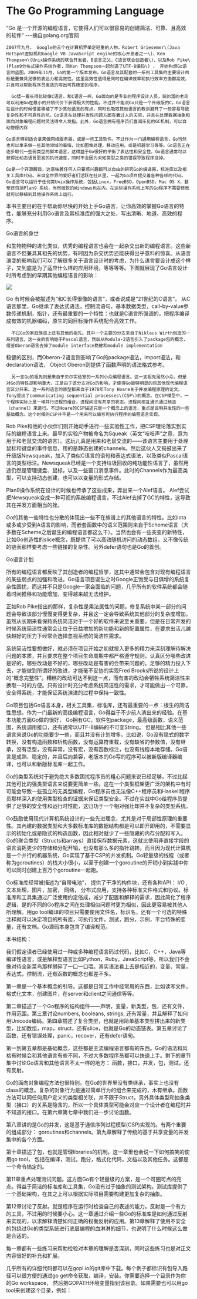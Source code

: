 # The Go Programming Language

“Go 是一个开源的编程语言，它使得人们可以很容易的创建简洁、可靠、且高效的软件” ---摘自golang.org官网

```
2007年九月， Google的三个在计算机界举足轻重的人物，Robert Griesemer\(Java HotSpot虚拟机和Google V8 JavaScript engine的核心开发者之一\)、Ken Thompson\(Unix操作系统的联合开发者，B语言之父，C语言联合创造者\)、以及Rob Pike\(Plan9分布式操作系统作者，同Ken Thompson一起创造了UTF-8编码\) ， 开始构想Go语言的蓝图。2009年11月，Go的第一个版本发布。Go语言及其配套的一系列工具集的主要设计目标是要兼具足够的表达力和高效性。这里高效性值得是同时在编译效率和执行效率方面都高效，并且可以帮助程序员高效的写出可靠稳定的程序。

  Go猛一看长得比较像C语言。和C语言一样，Go面向的是专业的程序设计人员，玩的溜的老鸟可以利用Go在最小的开销代价下获得极大的性能。不过并不能说Go只是一个升级版的C。Go语言在设计的时候借鉴移植了不少其他语言的有点，同时也吸取其他语言的教训避开了一些容易导致复杂性和不可靠性的坑。Go语言在处理并发性问题方面有着过人的天资，并且在处理数据抽象和面向对象编程问题时灵活得令人发指。此外，Go语言拥有程序员们喜闻乐见的GC机制，可以自动管理内存
```

```
Go语言特别适合拿来做网络服务器，或是一些工具软件。不过作为一门通用编程语言，Go当然也可以拿来做一些其他领域的事情，比如图像处理，移动应用，或是机器学习等等。Go语言正在逐步取代一些弱类型的脚本语言，这得益于Go很好的平衡了表达性和安全性。Go语言通常可以获得比动态语言更高的执行速度，同时不会因为未知类型之类的错误导致程序挂掉。

Go是一个开源醒目，这意味着任何人只要感兴趣都可以自由的研究Go的编译器，标准库以及相关工具库代码。来自全世界的爱好者们活跃在社区里，一起为Go项目提交着各种各样的代码。Go语言可以运行于任何类Unix操作系统，包括Linux，FreeBSD，OpenBSD，Mac OS X，甚至还包括Plan9 系统，当然微软的Windows也在内。在这些操作系统上写的Go程序不需要修改就可以移植到其他操作系统上运行。 
```

本书主要目的在于帮助你尽快的开始上手Go语言，让你高效的掌握Go语言的特性，能够充分利用Go语言及其标准库的强大之处，写出清晰、地道、高效的程序。

Go语言的身世

和生物物种的进化类似，优秀的编程语言也会在一起杂交出新的编程语言。这些新语言不但兼具其祖先的优势，有时因为杂交优势还能获得出乎意料的惊喜。从语言演变的影响我们可以了解很多关于语言设计时的考虑，为什么语言要设计成这个样子，又到底是为了适应什么样的应用环境，等等等等。下图就展现了Go语言设计时所考虑到的早期其他编程语言的影响：

![](/assets/ancestors.png)

Go 有时候会被描述为“和C长得很像的语言”，或者说成是“21世纪的C语言”。 从C语言那里，Go继承了表达式语法，控制流语句，基本数据类型，call-by-value参数传递机制，指针，还有最重要的一个特性：也就是C语言所强调的，把程序编译成有效的机器编码，原生的同目标操作系统配合高效工作。

```
  不过Go的家庭族谱上还有其他的祖先。其中一个主要的分支来自于Niklaus Wirth创造的一系列语言。这一支的影响始于Pascal语言，然后从Modula-2语言引入了package包的概念，借鉴Oberon语言去掉了module interface稳健和module implementation
```

稳健的区别，而Oberon-2语言则影响了Go的package语法，import语法，和declaration语法， Object Oberon则提供了函数声明的语法格式参考。

```
  另一支Go的祖先则是来自于贝尔实验室的一系列小众编程语言。这一支祖先虽然小众，但是对Go的特性却影响重大，正是由于该分支对Go的影响，才使得Go能够明显的同其他现代编程语言区分开来。这一系列语言的原型都来自于1978年Tony Hoare关于并发编程原理的论文。Tony提出了communicating sequential processes\(CSP\)的概念。在CSP模型中，一个程序实际上是一堆并行进程的组合，进程间没有共享的状态，进程间相互通讯通过频道（channel）来进行。不过Hoare的CSP描述只是一个概念上的语言，重点是说明并发性的一些基础概念。这个时候的CSP并不是一个用来可以编写可执行程序的编程语言实现。
```

Rob Pike和他的小伙伴们则开始动手进行一些实验性工作，把CSP理论落实到实际的编程语言上来。最早的实验产物被命名为Squeak（英文“吱吱声”之意，意为用于和老鼠交流的语言）。这玩儿真是用来和老鼠交流的——该语言主要用于处理鼠标和键盘的事件信息，用的是静态创建的channels。然后这伙人又捣鼓出来了升级版Newsqueak，加入了类似C语言的语句和表达式语法，以及类似Pascal语言的类型标注。Newsqueak已经是一个支持垃圾回收的纯功能性语言了，虽然用途仍然是管理键盘、鼠标，以及一些窗口消息事件。此时的Channels作为最高类型，可以支持动态创建，也可以以变量的形式存储。

Plan9操作系统在设计的时候也传承了这些成果，弄出来一个Alef语言。 Alef尝试把Newsqueak变成一种可视的系统编程语言，不过Alef去掉了GC的特性，这导致其在并发方面相当的挫。

Go的其他一些特性也分散的体现出一些不在族谱上的其他语言的特性。比如iota或多或少受到A语言的影响，而嵌套函数中的语义范围则来自于Scheme语言（大多数在Scheme之后诞生的编程语言都这么干）。当然也会有一些突变的新特性，比如Go创造性的slice概念，既提供了可以高效随机访问的动态数组，又不像传统的链表那样要考虑一些链接的复杂性。另外defer语句也是Go的首创。

Go语言计划

所有的编程语言都反映了其创造者的编程哲学，这其中通常会包含对现有编程语言的某些弱点的加强和改进。Go语言项目诞生之时Google正饱受与日俱增的系统复杂性困扰，而这并不只是Google一家会面临的问题，几乎所有的软件系统都会随着时间推移和功能增加，变得越来越无法维护。

正如Rob Pike指出的那样，复杂性是乘法属性的问题。修复系统中某一部分的问题会导致该部分慢慢变得更复杂，并且这一定会导致系统其他部分的复杂度增加。虽然从长期来看保持系统简洁对于一个好的软件来说至关重要，但是在日常开发的时候系统简洁性通常会让位于日益增加的新功能和新的配置属性，在要求出活儿越快越好的压力下经常会选择忽视系统的简洁性需求。

系统简洁性要想做好，就必须在项目开始之初就投入更多的精力来深刻理解待解决问题的本质，并且要求在整个项目生命周期中都严格遵守规则，认真区分哪些改进是好的，哪些改动是不好的，哪些改动是有害的会带来问题的。足够的精力投入下去，才能做到所谓好的改进，才能毫不妥协的实现Fred Brooks所说的设计上的“概念完整性”。糟糕的改动可达不到这一点，而有害的改动会牺牲系统简洁性来换取一时的方便。只有设计时充分考虑系统简洁性的需求，才可能做出一个可靠，安全得系统，才能保证系统演进的过程中保持一致性。

Go项目包括Go语言本身，相关工具集，标准库，还有最重要的一点：根生的简洁性思想。作为一门最新的高级编程语言，Go得益于不少前人淌出来的经验。在基本功能方面Go做的很好， Go拥有GC，软件包package，最高级函数，语义范围，系统调用接口，还有通常以UTF-8编码的不可变String。 但是相比其他一些语言来说Go的功能要少一些，而且并没有计划增多。比如说，Go没有隐式的数字转换，没有构造函数和析构函数，没有运算符重载，没有缺省的参数值，没有继承，没有泛型，没有异常，没有宏，没有函数标注，也没有线程本地存储。Go语言是成熟、稳定的，并且后向兼容，老版本的Go写的程序可以被新版编译器编译，也可以和新版标准库一起工作。

Go的类型系统对于避免绝大多数困扰程序员的粗心问题来说已经足够，不过比起其他可比的强类型语言来说要更简单一些。这在一个类型框架更广泛的架构中有时可能会导致一些孤立的无类型编程，Go程序员也无法像C++程序员和Haskell程序员那样深入的使用类型检查的证据来保证类型安全。不过在实战中Go给程序员提供了足够的安全性和运行时性能，这归功于一个相对强壮却并不复杂的类型系统。

Go鼓励使用现代计算机系统设计的一些先进理念，尤其是对于局部性原理的重要性。其內建的数据类型和大多数标准库的数据结构都是可以即开即用的，不需要显示的初始化或是隐式的构造函数，因此相对就少了一些隐藏的内存分配和写入。Go的聚合类型（Structs和arrays）直接保存数据元素，这就比使用非直接字段的语言消耗更少的存储和分配开销，也没有那么多的指针跳转。而且因为现代计算机是一个并行的机器系统，Go实现了基于CSP的并发机制。Go轻量级的线程（或者称为goroutines）的栈大小很小，以至于创建一个goroutine的开销小到实践中你可以同时创建上百万个goroutine一起跑。

Go标准库经常被描述为“自带电池”， 提供了干净的构件块，还有各种API： I\/O , 文本处理，图片，加密， 网络， 分布式应用，支持各种标准文件格式和协议。标准库和工具集通过广泛使用约定俗成，减少了配置和解释的需求，因此简化了程序逻辑，是的不同的Go程序之间在处理相似问题时更为相似，因此更容易被其他人所理解。用go tool编译的项目只需要使用文件名，标识名，还有一个可选的特殊注释就可以决定项目的所有库，可执行文件，测试，跑分，示例，平台特殊的变量，还有文档。Go源码本身包含了编译规范。

本书结构：

我们假定读者已经使用过一种或多种编程语言码过代码，比如C，C++，Java等编译性语言，或是解释型语言比如Python，Ruby，JavaScript等，所以我们不会像对待全新菜鸟那样掰碎了一口一口喂。其实语法看上去是相近的，变量、常量，表达式，控制流，还有函数的概念也都差不多。

第一章是一个基本概念的引导。这都是日常工作中经常用的东西，比如读写文件，格式化文本，创建图片，在server和client之间通信等等。

第二章描述了一个Go程序的结构组件——声明，变量，新类型，包，还有文件， 作用范围。第三章讨论numbers, booleans, strings, 还有常量，并且解释了如何用Unicode编码。第四章描述了复合类型，也就是用简单基本类型拼出来的新类型，比如数组，map，struct，还有slice，也就是Go的动态链表。第五章讨论了函数，还有错误处理，panic，recover，还有defer语句。

第一到第五章都是基础概念，这些都是主流编程语言都有的东西。Go的语法和风格有时候会和其他语言有些不同，不过大多数程序员都可以快速上手。剩下的章节集中讨论Go语言和其他语言不太一样的地方： 函数，接口，并发，包，测试，还有反射。

Go的面向对象编程方法也很特别。在Go的世界里没有类继承，事实上也没有class的概念。复杂的对象行为是通过简单行为的组合来完成的，木有继承。函数方法可以同任何用户定义的类型相关联，并不限于Struct，另外具体类型和抽象类型（接口）的关系是隐含的，所以一个具体类型可能会对应一个设计者在编程时并不知道的接口。在第六章第七章中我们进一步讨论函数。

第八章讲的是Go的并发，这是基于通信序列过程模型\(CSP\)实现的。有两个重要的组成部分： goroutines和channels。第九章解释了传统的基于共享变量的并发集中的各个方面。

第十章描述了包，也就是管理libraries的机制。这一章里也会说一下如何搞笑的使用go tool， 包括在编译，测试，跑分，格式化代码，文档以及其他任务。这都是一个命令搞定的。

第11章重点处理测试问题。这方面Go有个轻量级的方案，是一个可圈可点的亮点。得益于简洁的标准库和工具集，Go没有过于抽象的测试架构。测试库提供了一个基础架构，在其之上可以根据实际项目需要构建更加复杂的抽象。

第12章讨论了反射。就是程序在运行时检查自己的表述的能力。反射是一个有力的工具，不过用的时候要小心。这一章通过介绍一些Go的标准库是如何通过反射来实现的，以求解释清楚如何正确的权衡反射的应用。第13章解释了使用不安全的包绕过Go的类型系统进行底层编程的血淋淋的细节，也说明了什么时候这么做是合适的。

每一章都有一些练习来帮助检验对本章的理解是否深刻，同时这些练习也是对正文内容很好的补充和扩展。

几乎所有的详细代码都可以在gopl.io的git库中下载。每个例子都标识有包导入路径可以很方便的通过go get命令获取，编译，安装。你需要选择一个目录作为你的Go workspace， 然后把GOPATH环境变量指到该目录。如果需要也可以用go tool来创建这个目录，例如：



